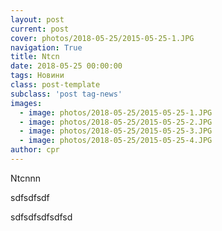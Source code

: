 ```yaml
---
layout: post
current: post
cover: photos/2018-05-25/2015-05-25-1.JPG
navigation: True
title: Ntcn
date: 2018-05-25 00:00:00
tags: Новини
class: post-template
subclass: 'post tag-news'
images:
  - image: photos/2018-05-25/2015-05-25-1.JPG
  - image: photos/2018-05-25/2015-05-25-2.JPG
  - image: photos/2018-05-25/2015-05-25-3.JPG
  - image: photos/2018-05-25/2015-05-25-4.JPG
author: cpr
---
```


Ntcnnn

sdfsdfsdf

sdfsdfsdfsdfsd
